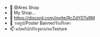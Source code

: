 - 👋 @Ares Shop
- 👀 My Shop...
- 🌱 https://discord.com/invite/RcZdYDTsRM
- 💞️ วาดรูป/Poster Banner/รับปรึกษา
- 📫 แก้สคริป/ปรับจูนรถ/ลดTexture

<!---
BESTDEXXER/BESTDEXXER is a ✨ special ✨ repository because its `README.md` (this file) appears on your GitHub profile.
You can click the Preview link to take a look at your changes.
--->
